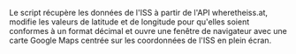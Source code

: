 Le script récupère les données de l'ISS à partir de l'API wheretheiss.at, 
modifie les valeurs de latitude et de longitude pour qu'elles soient conformes à un format décimal
 et ouvre une fenêtre de navigateur avec une carte Google Maps centrée sur les coordonnées de l'ISS en plein écran.
